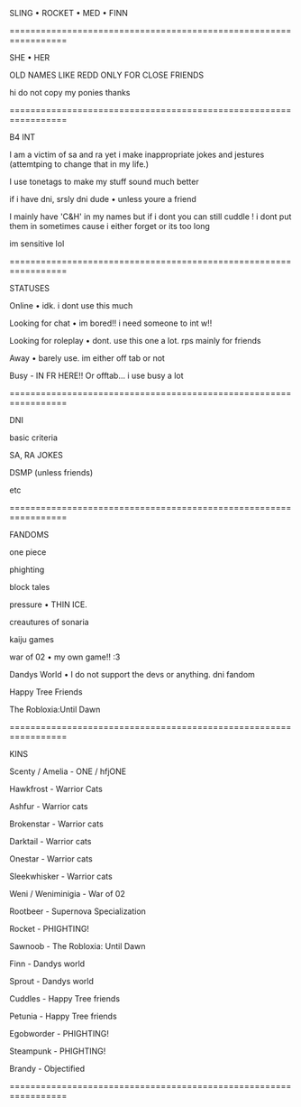 SLING • ROCKET • MED • FINN

=================================================================

SHE • HER

OLD NAMES LIKE REDD ONLY FOR CLOSE FRIENDS

hi do not copy my ponies thanks

=================================================================

B4 INT

I am a victim of sa and ra yet i make inappropriate jokes and jestures (attemtping to change that in my life.)

I use tonetags to make my stuff sound much better

if i have dni, srsly dni dude • unless youre a friend

I mainly have 'C&H' in my names but if i dont you can still cuddle ! i dont put them in sometimes cause i either forget or its too long

im sensitive lol

=================================================================

STATUSES

Online • idk. i dont use this much

Looking for chat • im bored!! i need someone to int w!!

Looking for roleplay • dont. use this one a lot. rps mainly for friends

Away • barely use. im either off tab or not

Busy - IN FR HERE!! Or offtab... i use busy a lot

=================================================================

DNI

basic criteria

SA, RA JOKES

DSMP (unless friends)

etc

=================================================================

FANDOMS

one piece

phighting

block tales

pressure • THIN ICE.

creautures of sonaria

kaiju games

war of 02 • my own game!! :3

Dandys World  •  I do not support the devs or anything. dni fandom

Happy Tree Friends

The Robloxia:Until Dawn

=================================================================

KINS

Scenty / Amelia - ONE / hfjONE

Hawkfrost - Warrior Cats

Ashfur - Warrior cats

Brokenstar - Warrior cats

Darktail - Warrior cats

Onestar - Warrior cats

Sleekwhisker - Warrior cats

Weni / Weniminigia - War of 02

Rootbeer - Supernova Specialization

Rocket - PHIGHTING!

Sawnoob - The Robloxia: Until Dawn

Finn - Dandys world

Sprout - Dandys world

Cuddles - Happy Tree friends

Petunia - Happy Tree friends

Egobworder - PHIGHTING!

Steampunk - PHIGHTING!

Brandy - Objectified

=================================================================
